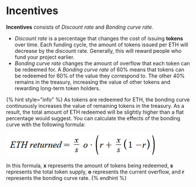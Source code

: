 # Incentives

**Incentives** consists of _Discount rate_ and _Bonding curve rate._

* _Discount rate_ is a percentage that changes the cost of issuing **tokens** over time. Each funding cycle, the amount of tokens issued per ETH will decrease by the discount rate. Generally, this will reward people who fund your project earlier.
* _Bonding curve rate_ changes the amount of overflow that each token can be redeemed for. A _Bonding curve rate_ of 60% means that tokens can be redeemed for 60% of the value they correspond to. The other 40% remains in the treasury, increasing the value of other tokens and rewarding long-term token holders.

{% hint style="info" %}
As tokens are redeemed for ETH, the bonding curve continuously increases the value of remaining tokens in the treasury. As a result, the total amount of ETH redeemed will be slightly higher than a flat percentage would suggest. You can calculate the effects of the bonding curve with the following formula:

![](../../.gitbook/assets/Capture2.PNG)

In this formula, **x** represents the amount of tokens being redeemed, **s** represents the total token supply, **o** represents the current overflow, and **r** represents the bonding curve rate.
{% endhint %}




